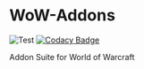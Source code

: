 # WoW-Addons
![Test](https://github.com/luhao007/WoW-Addons/workflows/Test/badge.svg)
[![Codacy Badge](https://app.codacy.com/project/badge/Grade/19e1c2da7b2a4e85816b0cf32d5bb120)](https://www.codacy.com/gh/luhao007/WoW-Addons/dashboard?utm_source=github.com&amp;utm_medium=referral&amp;utm_content=luhao007/WoW-Addons&amp;utm_campaign=Badge_Grade)

Addon Suite for World of Warcraft

